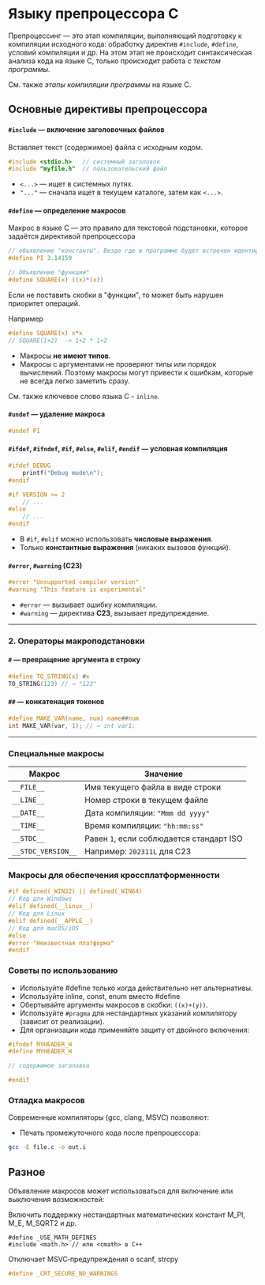 # Языку препроцессора C 

Препроцессинг — это этап компиляции, выполняющий подготовку к компиляции исходного кода: обработку директив `#include`, `#define`, условий компиляции и др. На этом этап не происходит синтаксическая анализа кода на языке С, только происходит работа *с текстом программы*.

См. также *этапы компиляции программы* на языке С.

## Основные директивы препроцессора

#### `#include` — включение заголовочных файлов
Вставляет текст (содержимое) файла с исходным кодом.

```c
#include <stdio.h>   // системный заголовок
#include "myfile.h"  // пользовательский файл
```

* `<...>` — ищет в системных путях.
* `"..."` — сначала ищет в текущем каталоге, затем как `<...>`.

#### `#define` — определение макросов

Макрос в языке С — это правило для текстовой подстановки, которое задаётся директивой препроцессора 

```c
// объявление "константы". Везде где в программе будет встречен идентификатор макроса PI будет подставлено значение 3.14159
#define PI 3.14159

// Объявление "функции"
#define SQUARE(x) ((x)*(x))
```

Если не поставить скобки в "функции", то может быть нарушен приоритет операций. 

Например
```c
#define SQUARE(x) x*x
// SQUARE(1+2)  -> 1+2 * 1+2
```

* Макросы **не имеют типов**.
* Макросы с аргументами не проверяют типы или порядок вычислений. Поэтому макросы могут привести к ошибкам, которые не всегда легко заметить сразу.

См. также ключевое слово языка С - `inline`.

#### `#undef` — удаление макроса

```c
#undef PI
```

#### `#ifdef`, `#ifndef`, `#if`, `#else`, `#elif`, `#endif` — условная компиляция

```c
#ifdef DEBUG
    printf("Debug mode\n");
#endif

#if VERSION >= 2
    // ...
#else
    // ...
#endif
```

* В `#if`, `#elif` можно использовать **числовые выражения**.
* Только **константные выражения** (никаких вызовов функций).

#### `#error`, `#warning` (C23)

```c
#error "Unsupported compiler version"
#warning "This feature is experimental"
```

* `#error` — вызывает ошибку компиляции.
* `#warning` — директива **C23**, вызывает предупреждение.

---

### 2. Операторы макроподстановки

#### `#` — превращение аргумента в строку

```c
#define TO_STRING(x) #x
TO_STRING(123) // → "123"
```

#### `##` — конкатенация токенов

```c
#define MAKE_VAR(name, num) name##num
int MAKE_VAR(var, 1); // → int var1;
```

---


### Специальные макросы

| Макрос             | Значение                                 |
| ------------------ | ---------------------------------------- |
| `__FILE__`         | Имя текущего файла в виде строки         |
| `__LINE__`         | Номер строки в текущем файле             |
| `__DATE__`         | Дата компиляции: `"Mmm dd yyyy"`         |
| `__TIME__`         | Время компиляции: `"hh:mm:ss"`           |
| `__STDC__`         | Равен `1`, если соблюдается стандарт ISO |
| `__STDC_VERSION__` | Например: `202311L` для C23              |


### Макросы для обеспечения кроссплатформенности
```c
#if defined(_WIN32) || defined(_WIN64)
// Код для Windows
#elif defined(__linux__)
// Код для Linux
#elif defined(__APPLE__)
// Код для macOS/iOS
#else
#error "Неизвестная платформа"
#endif
```

### Советы по использованию
* Используйте #define только когда действительно нет альтернативы.
* Используйте inline, const, enum вместо #define
* Обертывайте аргументы макросов в скобки: `((x)+(y))`.
* Используйте `#pragma` для нестандартных указаний компилятору (зависит от реализации).
* Для организации кода применяйте защиту от двойного включения:

```c
#ifndef MYHEADER_H
#define MYHEADER_H

// содержимое заголовка

#endif
```


### Отладка макросов

Современные компиляторы (gcc, clang, MSVC) позволяют:

* Печать промежуточного кода после препроцессора:

```bash
gcc -E file.c -o out.i
```

## Разное
Объявление макросов может использоваться для включение или выключения возможностей:

Включить поддержку нестандартных математических констант M_PI, M_E, M_SQRT2 и др.
```с
#define _USE_MATH_DEFINES
#include <math.h> // или <cmath> в C++
```

Отключает MSVC‑предупреждения о scanf, strcpy
```c
#define _CRT_SECURE_NO_WARNINGS
```